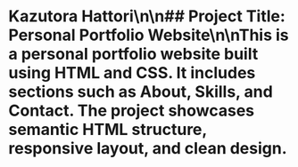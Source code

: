 # Kazutora Hattori\n\n## Project Title: Personal Portfolio Website\n\nThis is a personal portfolio website built using HTML and CSS. It includes sections such as About, Skills, and Contact. The project showcases semantic HTML structure, responsive layout, and clean design.
